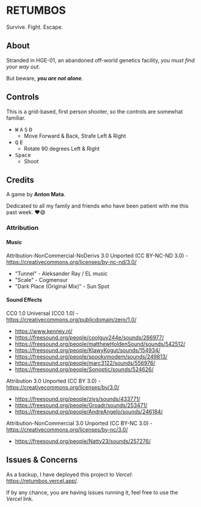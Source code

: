 # RETUMBOS

Survive. Fight. Escape.

## About

Stranded in HGE-01, an abandoned off-world genetics facility, _you must find your way out_.

But beware, **_you are not alone_**.

## Controls

This is a grid-based, first person shooter, so the controls are somewhat familiar.

- <kbd>W</kbd> <kbd>A</kbd> <kbd>S</kbd> <kbd>D</kbd>
  - Move Forward & Back, Strafe Left & Right
- <kbd>Q</kbd> <kbd>E</kbd>
  - Rotate 90 degrees Left & Right
- <kbd>Space</kbd>
  - Shoot

## Credits

A game by **Anton Mata**.

Dedicated to all my family and friends who have been patient with me this past week. ❤😅

### Attribution

#### Music

Attribution-NonCommercial-NoDerivs 3.0 Unported (CC BY-NC-ND 3.0) - https://creativecommons.org/licenses/by-nc-nd/3.0/

- "Tunnel" - Aleksander Ray / EL music
- "Scale" - Cogmensur
- "Dark Place (Original Mix)" - Sun Spot

#### Sound Effects

CC0 1.0 Universal (CC0 1.0) - https://creativecommons.org/publicdomain/zero/1.0/

- https://www.kenney.nl/
- https://freesound.org/people/coolguy244e/sounds/266977/
- https://freesound.org/people/matthewHoldenSound/sounds/542512/
- https://freesound.org/people/KlawyKogut/sounds/154934/
- https://freesound.org/people/spookymodem/sounds/249813/
- https://freesound.org/people/marc3122/sounds/556976/
- https://freesound.org/people/Sonoptic/sounds/524626/

Attribution 3.0 Unported (CC BY 3.0) - https://creativecommons.org/licenses/by/3.0/

- https://freesound.org/people/zivs/sounds/433771/
- https://freesound.org/people/Groadr/sounds/253471/
- https://freesound.org/people/AndreAngelo/sounds/246184/

Attribution-NonCommercial 3.0 Unported (CC BY-NC 3.0) - https://creativecommons.org/licenses/by-nc/3.0/

- https://freesound.org/people/Natty23/sounds/257276/

## Issues & Concerns

As a backup, I have deployed this project to _Vercel_: https://retumbos.vercel.app/.

If by any chance, you are having issues running it, feel free to use the _Vercel_ link.
